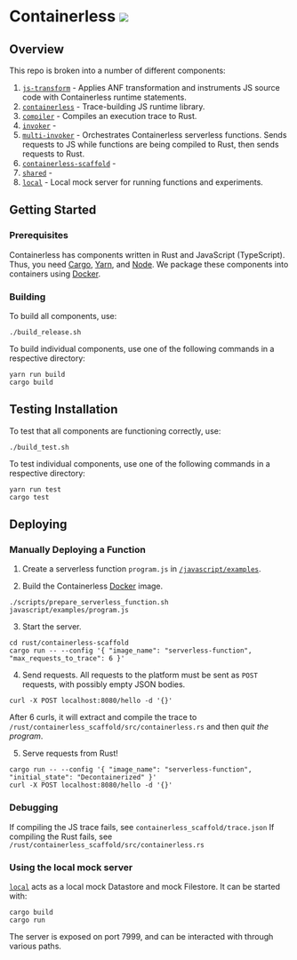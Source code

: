 # Containerless ![](https://github.com/plasma-umass/decontainerization/workflows/CI/badge.svg)

## Overview

This repo is broken into a number of different components:

1. [`js-transform`](./javascript/js-transform/) - Applies ANF transformation and
    instruments JS source code with Containerless runtime statements.
2. [`containerless`](./javascript/containerless/) - Trace-building JS runtime
    library.
3. [`compiler`](./rust/compiler/) - Compiles an execution trace to Rust.
4. [`invoker`](./rust/invoker/) - 
5. [`multi-invoker`](./rust/multi-invoker) - Orchestrates Containerless
    serverless functions. Sends requests to JS while functions are being
    compiled to Rust, then sends requests to Rust.
6. [`containerless-scaffold`](./rust/containerless-scaffold/) -
7. [`shared`](./rust/shared/) -
8. [`local`](./rust/local/) - Local mock server for running functions and
    experiments.

## Getting Started

### Prerequisites

Containerless has components written in Rust and JavaScript (TypeScript).
Thus, you need [Cargo], [Yarn], and [Node]. We package these components
into containers using [Docker].

### Building

To build all components, use:

```
./build_release.sh
```

To build individual components, use one of the following commands in a
respective directory:

```
yarn run build
cargo build
```

## Testing Installation

To test that all components are functioning correctly, use:

```
./build_test.sh
```

To test individual components, use one of the following commands in a respective directory:

```
yarn run test
cargo test
```

## Deploying

### Manually Deploying a Function

1. Create a serverless function `program.js` in [`/javascript/examples`](./javascript/examples/).

2. Build the Containerless [Docker] image.

```
./scripts/prepare_serverless_function.sh javascript/examples/program.js
```

3. Start the server.

```
cd rust/containerless-scaffold
cargo run -- --config '{ "image_name": "serverless-function", "max_requests_to_trace": 6 }'
```

4. Send requests. All requests to the platform must be sent as `POST` requests,
with possibly empty JSON bodies.

```
curl -X POST localhost:8080/hello -d '{}'
```

After 6 curls, it will extract and compile the trace to
`/rust/containerless_scaffold/src/containerless.rs` and then *quit the
program*.

5. Serve requests from Rust!

```
cargo run -- --config '{ "image_name": "serverless-function", "initial_state": "Decontainerized" }'
curl -X POST localhost:8080/hello -d '{}'
```

### Debugging

If compiling the JS trace fails, see `containerless_scaffold/trace.json` 
If compiling the Rust fails, see `/rust/containerless_scaffold/src/containerless.rs`

### Using the local mock server

[`local`](./rust/local/) acts as a local mock Datastore and mock Filestore. It
can be started with:

```
cargo build
cargo run
```

The server is exposed on port 7999, and can be interacted with through various
paths.


[Cargo]: https://rustup.rs/
[Yarn]: https://yarnpkg.com/
[Node]: https://nodejs.org/
[Docker]: https://www.docker.com/